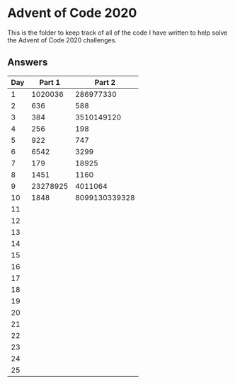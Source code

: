 # Advent of Code 2020
This is the folder to keep track of all of the code I have written to help solve the Advent of Code 2020 challenges.

## Answers
| Day | Part 1 | Part 2 |
| --- | --- | --- |
| 1 | 1020036 | 286977330 |
| 2 | 636 | 588 |
| 3 | 384 | 3510149120 |
| 4 | 256 | 198 |
| 5 | 922 | 747 |
| 6 | 6542 | 3299 |
| 7 | 179 | 18925 |
| 8 | 1451 | 1160 |
| 9 | 23278925 | 4011064 |
| 10 | 1848 | 8099130339328 |
| 11 | | |
| 12 | | |
| 13 | | |
| 14 | | |
| 15 | | |
| 16 | | |
| 17 | | |
| 18 | | |
| 19 | | |
| 20 | | |
| 21 | | |
| 22 | | |
| 23 | | |
| 24 | | |
| 25 | | |